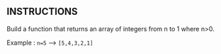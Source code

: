 ## INSTRUCTIONS

Build a function that returns an array of integers from n to 1 where n>0.

Example : `n=5` --> `[5,4,3,2,1]`